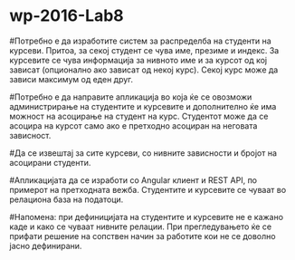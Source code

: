 # wp-2016-Lab8

#Потребно е да изработите систем за распределба на студенти на курсеви. Притоа, за секој студент се чува име, презиме и индекс. За курсевите се чува информација за нивното име и за курсот од кој зависат (опционално ако зависат од некој курс). Секој курс може да зависи максимум од еден друг. 

#Потребно е да направите апликација во која ќе се овозможи администрирање на студентите и курсевите и дополнително ќе има можност на асоцирање на студент на курс. Студентот може да се асоцира на курсот само ако е претходно асоциран на неговата зависност. 

#Да се извештај за сите курсеви, со нивните зависности и бројот на асоцирани студенти. 

#Апликацијата да се изработи со Angular клиент и REST API, по примерот на претходната вежба. Студентите и курсевите се чуваат во релациона база на податоци. 

#Напомена: при дефиницијата на студентите и курсевите не е кажано каде и како се чуваат нивните релации. При прегледувањето ќе се прифати решение на сопствен начин за работите кои не се доволно јасно дефинирани. 